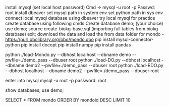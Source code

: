 install mysql (set local host password)
Cmd -> mysql -u root -p 
Passwd: root
install dbeaver
set mysql path in system env
set python path in sys env
connect local mysql database using dbeaver
try local mysql for practice 
create database using following cmds
Create database demo; (your choice) 
use demo;
source create-biokg-base.sql (importing full tables from biokg database)
exit;
download the data and load the from data folder
for mondo - https://purl.obolibrary.org/obo/mondo.obo
pip install mysql-connector-python
pip install docopt
pip install numpy
pip install pandas

python ./load-Mondo.py --dbhost localhost --dbname demo --pwfile=./demo_pass --dbuser root 
python ./load-DO.py --dbhost localhost --dbname demo2 --pwfile=./demo_pass --dbuser root
python ./load-RDO.py --dbhost localhost --dbname demo2 --pwfile=./demo_pass --dbuser root

enter into mysql
mysql -u root -p
password: root

show databases;
use demo;

SELECT * FROM mondo ORDER BY mondoid DESC LIMIT 10



